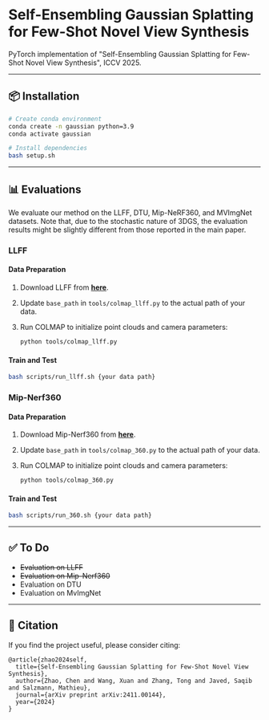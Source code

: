 # Self-Ensembling Gaussian Splatting for Few-Shot Novel View Synthesis
PyTorch implementation of "Self-Ensembling Gaussian Splatting for Few-Shot Novel View Synthesis", ICCV 2025.

---

## 📦 Installation

```bash
# Create conda environment
conda create -n gaussian python=3.9
conda activate gaussian

# Install dependencies
bash setup.sh
```

---


## 📊 Evaluations

We evaluate our method on the LLFF, DTU, Mip-NeRF360, and MVImgNet datasets. Note that, due to the stochastic nature of 3DGS, the evaluation results might be slightly different from those reported in the main paper.

### LLFF

#### Data Preparation

1. Download LLFF from **[here](https://drive.google.com/file/d/1kJZuSA188AHSqEk7SOOJjNe3qQt0GUeS/view?usp=sharing)**.

2. Update `base_path` in `tools/colmap_llff.py` to the actual path of your data.

3. Run COLMAP to initialize point clouds and camera parameters:

    ```bash
    python tools/colmap_llff.py
    ```

#### Train and Test

```bash
bash scripts/run_llff.sh {your data path}
```

### Mip-Nerf360

#### Data Preparation

1. Download Mip-Nerf360 from **[here](http://storage.googleapis.com/gresearch/refraw360/360_v2.zip)**.

2. Update `base_path` in `tools/colmap_360.py` to the actual path of your data.

3. Run COLMAP to initialize point clouds and camera parameters:

    ```bash
    python tools/colmap_360.py
    ```

#### Train and Test

```bash
bash scripts/run_360.sh {your data path}
```
---

## ✅ To Do

- ~~Evaluation on LLFF~~
- ~~Evaluation on Mip-Nerf360~~
- Evaluation on DTU
- Evaluation on MvImgNet

---

## 📄 Citation

If you find the project useful, please consider citing:

```
@article{zhao2024self,
  title={Self-Ensembling Gaussian Splatting for Few-Shot Novel View Synthesis},
  author={Zhao, Chen and Wang, Xuan and Zhang, Tong and Javed, Saqib and Salzmann, Mathieu},
  journal={arXiv preprint arXiv:2411.00144},
  year={2024}
}
```
